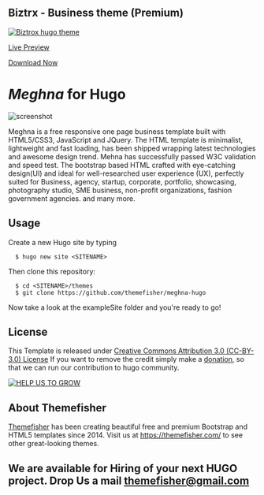 ## Biztrx - Business theme (Premium)
[![Biztrox hugo theme](https://user-images.githubusercontent.com/5304905/48638129-e8ffb200-e9f9-11e8-99a7-b081e27a1941.png)](https://themefisher.com/products/biztrox-hugo-template/)

[Live Preview](http://demo.themefisher.com/themefisher/biztrox-hugo/)

[Download Now](https://themefisher.com/products/biztrox-hugo-template/)


# _Meghna_ for Hugo
![screenshot](https://user-images.githubusercontent.com/37659754/45415821-501e8480-b6a0-11e8-89a8-5c2248b35d5e.png "Home of the website")

Meghna is a free responsive one page business template built with HTML5/CSS3, JavaScript and JQuery. The HTML template is minimalist, lightweight and fast loading, has been shipped wrapping latest technologies and awesome design trend. Mehna has successfully passed W3C validation and speed test. The bootstrap based HTML crafted with eye-catching design(UI) and ideal for well-researched user experience (UX), perfectly suited for Business, agency, startup, corporate, portfolio, showcasing, photography studio, SME business, non-profit organizations, fashion government agencies. and many more.

## Usage

Create a new Hugo site by typing

```
  $ hugo new site <SITENAME>
```

Then clone this repository:

```
  $ cd <SITENAME>/themes
  $ git clone https://github.com/themefisher/meghna-hugo
```

Now take a look at the exampleSite folder and you're ready to go!

## License

This Template is released under [Creative Commons Attribution 3.0 (CC-BY-3.0) License](https://creativecommons.org/licenses/by/3.0/)
If you want to remove the credit simply make a [donation](https://www.paypal.com/cgi-bin/webscr?cmd=_s-xclick&hosted_button_id=GSG5G2YL3E5V4), so that we can run our contribution to hugo community.

[![HELP US TO GROW](https://user-images.githubusercontent.com/16266381/45262626-1e0ce880-b43c-11e8-9698-1b95f143e240.png)](https://www.paypal.com/cgi-bin/webscr?cmd=_s-xclick&hosted_button_id=GSG5G2YL3E5V4)

## About Themefisher

[Themefisher] has been creating beautiful free and premium Bootstrap and HTML5 templates since 2014.
Visit us at https://themefisher.com/ to see other great-looking themes.

[Hugo]: https://gohugo.io/
[Themefisher]: https://themefisher.com/

## We are available for Hiring of your next HUGO project. Drop Us a mail [themefisher@gmail.com](mailto:themefisher@gmail.com)